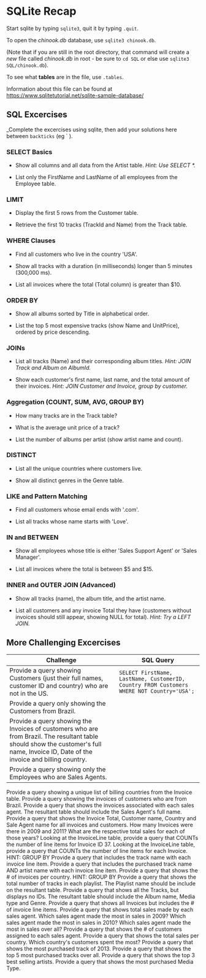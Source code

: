 # SQLite Recap

Start sqlite by typing `sqlite3`, quit it by typing `.quit`. 

To open the *chinook.db* database, use `sqlite3 chinook.db`.

(Note that if you are still in the root directory, that command will create a *new* file called *chinook.db* in root - be sure to `cd SQL` or else use `sqlite3 SQL/chinook.db`). 

To see what **tables** are in the file, use `.tables`. 

Information about this file can be found at https://www.sqlitetutorial.net/sqlite-sample-database/

## SQL Excercises

_Complete the excercises using sqlite, then add your solutions here between `backticks` (eg  ` ).

### SELECT Basics 
- Show all columns and all data from the Artist table.
_Hint: Use SELECT *._


- List only the FirstName and LastName of all employees from the Employee table.

### LIMIT 
- Display the first 5 rows from the Customer table.

- Retrieve the first 10 tracks (TrackId and Name) from the Track table.

### WHERE Clauses
- Find all customers who live in the country 'USA'.

- Show all tracks with a duration (in milliseconds) longer than 5 minutes (300,000 ms).

- List all invoices where the total (Total column) is greater than $10.

### ORDER BY
- Show all albums sorted by Title in alphabetical order.

- List the top 5 most expensive tracks (show Name and UnitPrice), ordered by price descending.

### JOINs
- List all tracks (Name) and their corresponding album titles.
_Hint: JOIN Track and Album on AlbumId._

- Show each customer's first name, last name, and the total amount of their invoices.
_Hint: JOIN Customer and Invoice, group by customer._

### Aggregation (COUNT, SUM, AVG, GROUP BY)
- How many tracks are in the Track table?

- What is the average unit price of a track?

- List the number of albums per artist (show artist name and count).

### DISTINCT
- List all the unique countries where customers live.

- Show all distinct genres in the Genre table.

### LIKE and Pattern Matching
- Find all customers whose email ends with '.com'.

- List all tracks whose name starts with 'Love'.

### IN and BETWEEN
- Show all employees whose title is either 'Sales Support Agent' or 'Sales Manager'.

- List all invoices where the total is between $5 and $15.

### INNER and OUTER JOIN (Advanced)
- Show all tracks (name), the album title, and the artist name.

- List all customers and any invoice Total they have (customers without invoices should still appear, showing NULL for total).
_Hint: Try a LEFT JOIN._


## More Challenging Excercises
|Challenge|SQL Query|
|---------|------|
|Provide a query showing Customers (just their full names, customer ID and country) who are not in the US.|`SELECT FirstName, LastName, CustomerID, Country FROM Customers WHERE NOT Country='USA';`
|Provide a query only showing the Customers from Brazil.|
|Provide a query showing the Invoices of customers who are from Brazil. The resultant table should show the customer's full name, Invoice ID, Date of the invoice and billing country.|
Provide a query showing only the Employees who are Sales Agents.|
Provide a query showing a unique list of billing countries from the Invoice table.
Provide a query showing the invoices of customers who are from Brazil.
Provide a query that shows the invoices associated with each sales agent. The resultant table should include the Sales Agent's full name.
Provide a query that shows the Invoice Total, Customer name, Country and Sale Agent name for all invoices and customers.
How many Invoices were there in 2009 and 2011? What are the respective total sales for each of those years?
Looking at the InvoiceLine table, provide a query that COUNTs the number of line items for Invoice ID 37.
Looking at the InvoiceLine table, provide a query that COUNTs the number of line items for each Invoice. HINT: GROUP BY
Provide a query that includes the track name with each invoice line item.
Provide a query that includes the purchased track name AND artist name with each invoice line item.
Provide a query that shows the # of invoices per country. HINT: GROUP BY
Provide a query that shows the total number of tracks in each playlist. The Playlist name should be include on the resultant table.
Provide a query that shows all the Tracks, but displays no IDs. The resultant table should include the Album name, Media type and Genre.
Provide a query that shows all Invoices but includes the # of invoice line items.
Provide a query that shows total sales made by each sales agent.
Which sales agent made the most in sales in 2009?
Which sales agent made the most in sales in 2010?
Which sales agent made the most in sales over all?
Provide a query that shows the # of customers assigned to each sales agent.
Provide a query that shows the total sales per country. Which country's customers spent the most?
Provide a query that shows the most purchased track of 2013.
Provide a query that shows the top 5 most purchased tracks over all.
Provide a query that shows the top 3 best selling artists.
Provide a query that shows the most purchased Media Type.